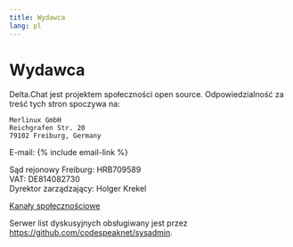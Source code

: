 ```yaml
---
title: Wydawca
lang: pl
---
```


# Wydawca

Delta.Chat jest projektem społeczności open source. Odpowiedzialność za treść tych stron spoczywa na:

    Merlinux GmbH
    Reichgrafen Str. 20
    79102 Freiburg, Germany

E-mail: {% include email-link %}

Sąd rejonowy Freiburg: HRB709589  
VAT: DE814082730  
Dyrektor zarządzający: Holger Krekel

[Kanały społecznościowe](contribute)

Serwer list dyskusyjnych obsługiwany jest przez <https://github.com/codespeaknet/sysadmin>.
